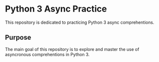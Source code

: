# Python 3 Async Practice

This repository is dedicated to practicing Python 3 async comprehentions.

## Purpose

The main goal of this repository is to explore and master the use of asyncronous comprehentions in Python 3.


